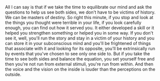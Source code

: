 All I can say is that if we take the time to equilibrate our mind and ask the questions to help us see both sides, we don't have to be victims of history. We can be masters of destiny. So right this minute, if you stop and look at the things you thought were terrible in your life, if you look carefully enough, you can find out how it served you. It either developed a skill or it helped you strengthen something or helped you in some way. If you don't see it, well, you'll run the story and stay in a victim of your history and you can store it in your subconscious mind and you'll be frightened of things that associate with it and looking for its opposite, you'll be extrinsically run by events that you've chosen to see only one side to. But if you take the time to see both sides and balance the equation, you set yourself free and then you're not run from external stimuli, you're run from within. And then the voice and the vision on the inside is louder than the perceptions on the outside.